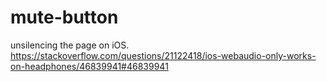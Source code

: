 # mute-button


unsilencing the page on iOS. https://stackoverflow.com/questions/21122418/ios-webaudio-only-works-on-headphones/46839941#46839941
